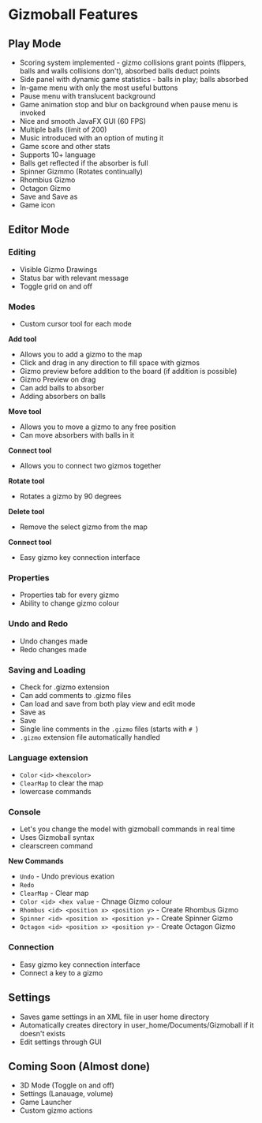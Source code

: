 # Gizmoball Features

## Play Mode

* Scoring system implemented - gizmo collisions grant points
 (flippers, balls and walls collisions don't), absorbed balls deduct points
* Side panel with dynamic game statistics - balls in play; balls absorbed
* In-game menu with only the most useful buttons
* Pause menu with translucent background
* Game animation stop and blur on background when pause menu is invoked 
* Nice and smooth JavaFX GUI (60 FPS)
* Multiple balls (limit of 200)
* Music introduced with an option of muting it 
* Game score and other stats
* Supports 10+ language
* Balls get reflected if the absorber is full
* Spinner Gizmmo (Rotates continually)
* Rhombius Gizmo
* Octagon Gizmo 
* Save and Save as
* Game icon

## Editor Mode

### Editing
* Visible Gizmo Drawings
* Status bar with relevant message
* Toggle grid on and off

### Modes
* Custom cursor tool for each mode

**Add tool**

* Allows you to add a gizmo to the map
* Click and drag in any direction to fill space with gizmos
* Gizmo preview before addition to the board (if addition is possible) 
* Gizmo Preview on drag
* Can add balls to absorber
* Adding absorbers on balls

**Move tool**
* Allows you to move a gizmo to any free position
* Can move absorbers with balls in it

**Connect tool**
* Allows you to connect two gizmos together

**Rotate tool**
* Rotates a gizmo by 90 degrees

**Delete tool**
* Remove the select gizmo from the map

**Connect tool**
* Easy gizmo key connection interface

### Properties
* Properties tab for every gizmo
* Ability to change gizmo colour

### Undo and Redo
* Undo changes made
* Redo changes made

### Saving and Loading
* Check for .gizmo extension
* Can add comments to .gizmo files
* Can load and save from both play view and edit mode
* Save as
* Save
* Single line comments in the `.gizmo` files (starts with `# `)
* `.gizmo` extension file automatically handled

### Language extension
* `Color` `<id>` `<hexcolor>`
* `ClearMap` to clear the map
* lowercase commands

### Console
* Let's you change the model with gizmoball commands in real time 
* Uses Gizmoball syntax
* clearscreen command

**New Commands**

* ```Undo``` - Undo previous exation
* ```Redo```
* ```ClearMap``` - Clear map
* ```Color <id> <hex value``` - Chnage Gizmo colour
* ```Rhombus <id> <position x> <position y>``` - Create Rhombus Gizmo
* ```Spinner <id> <position x> <position y>```  - Create Spinner Gizmo
* ```Octagon <id> <position x> <position y>``` - Create Octagon Gizmo

### Connection
* Easy gizmo key connection interface
* Connect a key to a gizmo

## Settings
* Saves game settings in an XML file in user home directory
* Automatically creates directory in user_home/Documents/Gizmoball if it doesn't exists
* Edit settings through GUI

## Coming Soon (Almost done)

* 3D Mode (Toggle on and off)
* Settings (Lanauage, volume)
* Game Launcher
* Custom gizmo actions
